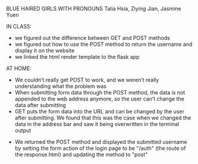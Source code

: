 BLUE HAIRED GIRLS WITH PRONOUNS
Talia Hsia, Ziying Jian, Jasmine Yuen

IN CLASS:

- we figured out the difference between GET and POST methods
- we figured out how to use the POST method to return the username and display it on the website
- we linked the html render template to the flask app

AT HOME:
* We couldn’t really get POST to work, and we weren’t really understanding what the problem was
* When submitting form data through the POST method, the data is not appended to the web address anymore, so the user can’t change the data after submitting
* GET puts the form data into the URL and can be changed by the user after submitting. We found that this was the case when we changed the data in the address bar and saw it being overwritten in the terminal output

- We returned the POST method and displayed the submitted username
by setting the form action of the login page to be "/auth"
(the route of the response.html) and updating the method to "post"
